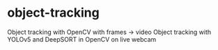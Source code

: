 # object-tracking
Object tracking with OpenCV with frames -> video
Object tracking with YOLOv5 and DeepSORT in OpenCV on live webcam
